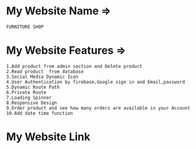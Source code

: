 # My Website Name =>
    FURNITURE SHOP
# My Website Features =>
    1.Add product from admin section and Delete product
    2.Read product  from database
    3.Social Media Dynamic Icon
    4.User Authentication by firebase,Google sign in and Email,password
    5.Dynamic Route Path
    6.Private Route
    7.Loading Spinner
    8.Responsive Design
    9.Order product and see how many orders are available in your Account
    10.Add date time function
# My Website Link
    